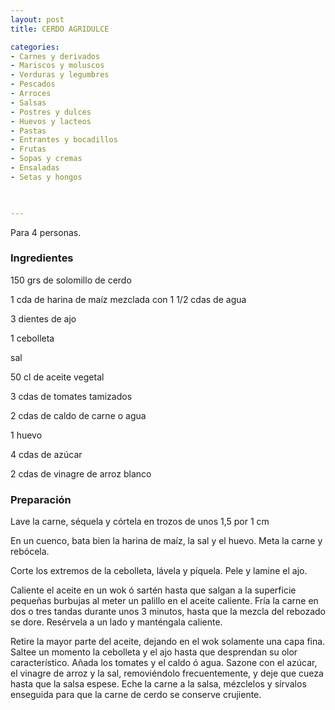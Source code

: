 ```yaml
---
layout: post
title: CERDO AGRIDULCE

categories:
- Carnes y derivados
- Mariscos y moluscos
- Verduras y legumbres
- Pescados
- Arroces
- Salsas
- Postres y dulces
- Huevos y lacteos
- Pastas
- Entrantes y bocadillos
- Frutas
- Sopas y cremas
- Ensaladas
- Setas y hongos
 


---
```


Para 4 personas.

<h3>Ingredientes</h3>

150 grs de solomillo de cerdo

1 cda de harina de maíz mezclada con 1 1/2 cdas de agua

3 dientes de ajo

1 cebolleta

sal

50 cl de aceite vegetal

3 cdas de tomates tamizados

2 cdas de caldo de carne o agua

1 huevo

4 cdas de azúcar

2 cdas de vinagre de arroz blanco

<h3>Preparación</h3>

Lave la carne, séquela y córtela en trozos de unos 1,5 por 1 cm

En un cuenco, bata bien la harina de maíz, la sal y el huevo. Meta la carne y rebócela.

Corte los extremos de la cebolleta, lávela y píquela. Pele y lamine el ajo.

Caliente el aceite en un wok ó sartén hasta que salgan a la superficie pequeñas burbujas al meter un palillo en el aceite caliente. Fría la carne en dos o tres tandas durante unos 3 minutos, hasta que la mezcla del rebozado se dore. Resérvela a un lado y manténgala caliente.

Retire la mayor parte del aceite, dejando en el wok solamente una capa fina. Saltee un momento la cebolleta y el ajo hasta que desprendan su olor característico. Añada los tomates y el caldo ó agua. Sazone con el azúcar, el vinagre de arroz y la sal, removiéndolo frecuentemente, y deje que cueza hasta que la salsa espese. Eche la carne a la salsa, mézclelos y sírvalos enseguida para que la carne de cerdo se conserve crujiente.

